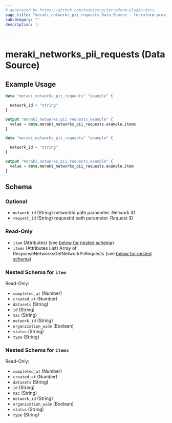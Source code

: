 ```yaml
---
# generated by https://github.com/hashicorp/terraform-plugin-docs
page_title: "meraki_networks_pii_requests Data Source - terraform-provider-meraki"
subcategory: ""
description: |-
  
---
```


# meraki_networks_pii_requests (Data Source)



## Example Usage

```terraform
data "meraki_networks_pii_requests" "example" {

  network_id = "string"
}

output "meraki_networks_pii_requests_example" {
  value = data.meraki_networks_pii_requests.example.items
}

data "meraki_networks_pii_requests" "example" {

  network_id = "string"
}

output "meraki_networks_pii_requests_example" {
  value = data.meraki_networks_pii_requests.example.item
}
```

<!-- schema generated by tfplugindocs -->
## Schema

### Optional

- `network_id` (String) networkId path parameter. Network ID
- `request_id` (String) requestId path parameter. Request ID

### Read-Only

- `item` (Attributes) (see [below for nested schema](#nestedatt--item))
- `items` (Attributes List) Array of ResponseNetworksGetNetworkPiiRequests (see [below for nested schema](#nestedatt--items))

<a id="nestedatt--item"></a>
### Nested Schema for `item`

Read-Only:

- `completed_at` (Number)
- `created_at` (Number)
- `datasets` (String)
- `id` (String)
- `mac` (String)
- `network_id` (String)
- `organization_wide` (Boolean)
- `status` (String)
- `type` (String)


<a id="nestedatt--items"></a>
### Nested Schema for `items`

Read-Only:

- `completed_at` (Number)
- `created_at` (Number)
- `datasets` (String)
- `id` (String)
- `mac` (String)
- `network_id` (String)
- `organization_wide` (Boolean)
- `status` (String)
- `type` (String)
